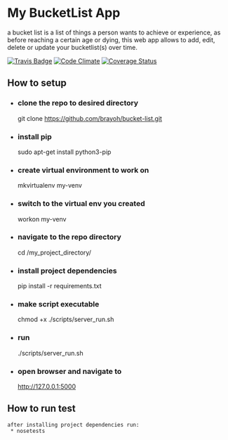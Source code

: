# My BucketList App
 a bucket list is a list of things a person wants to achieve or experience, as before reaching a certain age or dying,
 this web app allows to add, edit, delete or update your bucketlist(s) over time.

[![Travis Badge](https://travis-ci.org/brayoh/bucket-list.svg?branch=master)]()
[![Code Climate](https://img.shields.io/codeclimate/github/kabisaict/flow.svg)]()
[![Coverage Status](https://coveralls.io/repos/github/brayoh/bucket-list/badge.svg?branch=master)](https://coveralls.io/github/brayoh/bucket-list?branch=master)

## How to setup

* ### clone the repo to desired directory
    git clone https://github.com/brayoh/bucket-list.git

*  ### install pip
    sudo apt-get install python3-pip

 * ### create virtual environment to work on    
    mkvirtualenv my-venv

 * ### switch to the virtual env you created
    workon my-venv

 * ### navigate to the repo directory
    cd /my_project_directory/

*  ### install project dependencies
     pip install -r requirements.txt

*  ### make script executable
    chmod +x ./scripts/server_run.sh

*  ### run
    ./scripts/server_run.sh

*  ### open browser and navigate to
    http://127.0.0.1:5000

  ## How to run test
    after installing project dependencies run:     
     * nosetests
